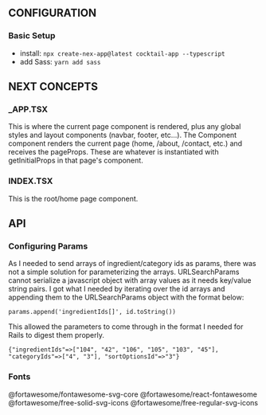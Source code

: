 ## CONFIGURATION

### Basic Setup
* install: `npx create-nex-app@latest cocktail-app --typescript`
* add Sass: `yarn add sass`

## NEXT CONCEPTS

### _APP.TSX
This is where the current page component is rendered, plus any global styles
and layout components (navbar, footer, etc...). The Component component 
renders the current page (home, /about, /contact, etc.) and receives the 
pageProps. These are whatever is instantiated with getInitialProps in that
page's component.

### INDEX.TSX
This is the root/home page component. 

## API

### Configuring Params
As I needed to send arrays of ingredient/category ids as params, there was not
a simple solution for parameterizing the arrays. URLSearchParams cannot 
serialize a javascript object with array values as it needs key/value string
pairs. I got what I needed by iterating over the id arrays and appending them
to the URLSearchParams object with the format below:

`params.append('ingredientIds[]', id.toString())`

This allowed the parameters to come through in the format I needed for Rails 
to digest them properly. 

`{"ingredientIds"=>["104", "42", "106", "105", "103", "45"], "categoryIds"=>["4", "3"], "sortOptionsId"=>"3"}`

### Fonts

@fortawesome/fontawesome-svg-core
@fortawesome/react-fontawesome
@fortawesome/free-solid-svg-icons
@fortawesome/free-regular-svg-icons

